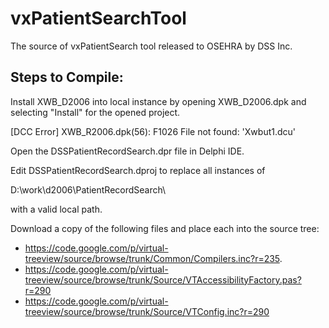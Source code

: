 vxPatientSearchTool
================

The source of vxPatientSearch tool released to OSEHRA by DSS Inc.

Steps to Compile:
---------------------

Install XWB_D2006 into local instance by opening XWB_D2006.dpk
and selecting "Install" for the opened project.

[DCC Error] XWB_R2006.dpk(56): F1026 File not found: 'Xwbut1.dcu'


Open the DSSPatientRecordSearch.dpr file in Delphi IDE.

Edit DSSPatientRecordSearch.dproj to replace all instances of

  D:\work\d2006\PatientRecordSearch\

with a valid local path.

Download a copy of the following files and place each into the source tree:
* https://code.google.com/p/virtual-treeview/source/browse/trunk/Common/Compilers.inc?r=235.  
* https://code.google.com/p/virtual-treeview/source/browse/trunk/Source/VTAccessibilityFactory.pas?r=290
* https://code.google.com/p/virtual-treeview/source/browse/trunk/Source/VTConfig.inc?r=290
